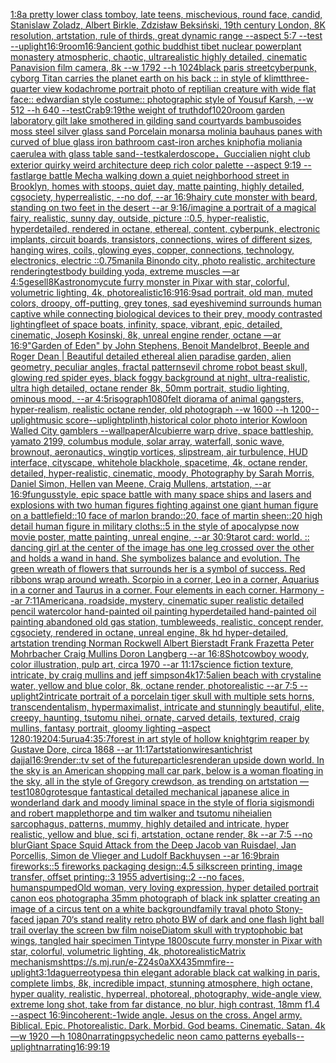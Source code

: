 [1:8](https://www.ebank.nz/aiartgenerator?category=1%3A8)[a pretty lower class tomboy, late teens, mischevious, round face, candid, Stanislaw Zoladz, Albert Birkle, Zdzisław Beksiński, 19th century London, 8K resolution, artstation, rule of thirds, great dynamic range --aspect 5:7 --test --uplight](https://www.ebank.nz/aiartgenerator?category=a%2520pretty%2520lower%2520class%2520tomboy%2C%2520late%2520teens%2C%2520mischevious%2C%2520round%2520face%2C%2520candid%2C%2520Stanislaw%2520Zoladz%2C%2520Albert%2520Birkle%2C%2520Zdzis%C5%82aw%2520Beksi%C5%84ski%2C%252019th%2520century%2520London%2C%25208K%2520resolution%2C%2520artstation%2C%2520rule%2520of%2520thirds%2C%2520great%2520dynamic%2520range%2520--aspect%25205%3A7%2520--test%2520--uplight)[16:9](https://www.ebank.nz/aiartgenerator?category=16%3A9)[room](https://www.ebank.nz/aiartgenerator?category=room)[16:9](https://www.ebank.nz/aiartgenerator?category=16%3A9)[ancient gothic buddhist tibet nuclear powerplant monastery atmospheric, chaotic, ultrarealistic highly detailed, cinematic Panavision film camera, 8k --w 1792 --h 1024](https://www.ebank.nz/aiartgenerator?category=ancient%2520gothic%2520buddhist%2520tibet%2520nuclear%2520powerplant%2520monastery%2520atmospheric%2C%2520chaotic%2C%2520ultrarealistic%2520highly%2520detailed%2C%2520cinematic%2520Panavision%2520film%2520camera%2C%25208k%2520--w%25201792%2520--h%25201024)[black paris street](https://www.ebank.nz/aiartgenerator?category=black%2520paris%2520street)[cyberpunk, cyborg Titan carries the planet earth on his back :: in style of klimt](https://www.ebank.nz/aiartgenerator?category=cyberpunk%2C%2520cyborg%2520Titan%2520carries%2520the%2520planet%2520earth%2520on%2520his%2520back%2520%3A%3A%2520in%2520style%2520of%2520klimt)[three-quarter view kodachrome portrait photo of reptilian creature with wide flat face:: edwardian style costume:: photographic style of Yousuf Karsh, --w 512 --h 640 --test](https://www.ebank.nz/aiartgenerator?category=three-quarter%2520view%2520kodachrome%2520portrait%2520photo%2520of%2520reptilian%2520creature%2520with%2520wide%2520flat%2520face%3A%3A%2520edwardian%2520style%2520costume%3A%3A%2520photographic%2520style%2520of%2520Yousuf%2520Karsh%2C%2520--w%2520512%2520--h%2520640%2520--test)[Crab](https://www.ebank.nz/aiartgenerator?category=Crab)[9:19](https://www.ebank.nz/aiartgenerator?category=9%3A19)[the weight of truth](https://www.ebank.nz/aiartgenerator?category=the%2520weight%2520of%2520truth)[dof](https://www.ebank.nz/aiartgenerator?category=dof)[1020](https://www.ebank.nz/aiartgenerator?category=1020)[room garden laboratory  gilt lake  smothered in gilding sand courtyards bambusoides moss steel silver glass  sand Porcelain monarsa molinia bauhaus panes with curved of blue glass iron bathroom cast-iron arches kniphofia moliania caerulea with glass table sand](https://www.ebank.nz/aiartgenerator?category=room%2520garden%2520laboratory%2520%2520gilt%2520lake%2520%2520smothered%2520in%2520gilding%2520sand%2520courtyards%2520bambusoides%2520moss%2520steel%2520silver%2520glass%2520%2520sand%2520Porcelain%2520monarsa%2520molinia%2520bauhaus%2520panes%2520with%2520curved%2520of%2520blue%2520glass%2520iron%2520bathroom%2520cast-iron%2520arches%2520kniphofia%2520moliania%2520caerulea%2520with%2520glass%2520table%2520sand)[--test](https://www.ebank.nz/aiartgenerator?category=--test)[kalerdoscope，Gucci](https://www.ebank.nz/aiartgenerator?category=kalerdoscope%EF%BC%8CGucci)[alien night club exterior quirky weird architecture deep rich color palette --aspect 9:19 --fast](https://www.ebank.nz/aiartgenerator?category=alien%2520night%2520club%2520exterior%2520quirky%2520weird%2520architecture%2520deep%2520rich%2520color%2520palette%2520--aspect%25209%3A19%2520--fast)[large battle Mecha walking down a quiet neighborhood street in Brooklyn, homes with stoops, quiet day, matte painting, highly detailed, cgsociety, hyperrealistic, --no dof, --ar 16:9](https://www.ebank.nz/aiartgenerator?category=large%2520battle%2520Mecha%2520walking%2520down%2520a%2520quiet%2520neighborhood%2520street%2520in%2520Brooklyn%2C%2520homes%2520with%2520stoops%2C%2520quiet%2520day%2C%2520matte%2520painting%2C%2520highly%2520detailed%2C%2520cgsociety%2C%2520hyperrealistic%2C%2520--no%2520dof%2C%2520--ar%252016%3A9)[hairy cute monster with beard, standing on two feet in the desert --ar 9:16](https://www.ebank.nz/aiartgenerator?category=hairy%2520cute%2520monster%2520with%2520beard%2C%2520standing%2520on%2520two%2520feet%2520in%2520the%2520desert%2520--ar%25209%3A16)[/imagine a portrait of a magical fairy, realistic, sunny day, outside, picture ::0.5,  hyper-realistic, hyperdetailed, rendered in octane, ethereal, content, cyberpunk, electronic implants, circuit boards, transistors, connections, wires of different sizes, hanging wires, coils, glowing eyes, copper, connections, technology, electronics, electric ::0.75](https://www.ebank.nz/aiartgenerator?category=/imagine%2520a%2520portrait%2520of%2520a%2520magical%2520fairy%2C%2520realistic%2C%2520sunny%2520day%2C%2520outside%2C%2520picture%2520%3A%3A0.5%2C%2520%2520hyper-realistic%2C%2520hyperdetailed%2C%2520rendered%2520in%2520octane%2C%2520ethereal%2C%2520content%2C%2520cyberpunk%2C%2520electronic%2520implants%2C%2520circuit%2520boards%2C%2520transistors%2C%2520connections%2C%2520wires%2520of%2520different%2520sizes%2C%2520hanging%2520wires%2C%2520coils%2C%2520glowing%2520eyes%2C%2520copper%2C%2520connections%2C%2520technology%2C%2520electronics%2C%2520electric%2520%3A%3A0.75)[manila Binondo city, photo realistic, architecture rendering](https://www.ebank.nz/aiartgenerator?category=manila%2520Binondo%2520city%2C%2520photo%2520realistic%2C%2520architecture%2520rendering)[test](https://www.ebank.nz/aiartgenerator?category=test)[body building yoda, extreme muscles —ar 4:5](https://www.ebank.nz/aiartgenerator?category=body%2520building%2520yoda%2C%2520extreme%2520muscles%2520%E2%80%94ar%25204%3A5)[gesell](https://www.ebank.nz/aiartgenerator?category=gesell)[8K](https://www.ebank.nz/aiartgenerator?category=8K)[astronomy](https://www.ebank.nz/aiartgenerator?category=astronomy)[cute furry monster in Pixar with star, colorful, volumetric lighting, 4k, photorealistic](https://www.ebank.nz/aiartgenerator?category=cute%2520furry%2520monster%2520in%2520Pixar%2520with%2520star%2C%2520colorful%2C%2520volumetric%2520lighting%2C%25204k%2C%2520photorealistic)[16:9](https://www.ebank.nz/aiartgenerator?category=16%3A9)[16:9](https://www.ebank.nz/aiartgenerator?category=16%3A9)[sad portrait, old man, muted colors, droopy, off-putting, grey tones, sad eyes](https://www.ebank.nz/aiartgenerator?category=sad%2520portrait%2C%2520old%2520man%2C%2520muted%2520colors%2C%2520droopy%2C%2520off-putting%2C%2520grey%2520tones%2C%2520sad%2520eyes)[hivemind surrounds human captive while connecting biological devices to their prey, moody contrasted lighting](https://www.ebank.nz/aiartgenerator?category=hivemind%2520surrounds%2520human%2520captive%2520while%2520connecting%2520biological%2520devices%2520to%2520their%2520prey%2C%2520moody%2520contrasted%2520lighting)[fleet of space boats, infinity, space, vibrant, epic, detailed, cinematic, Joseph Kosinski, 8k, unreal engine render, octane —ar 16:9](https://www.ebank.nz/aiartgenerator?category=fleet%2520of%2520space%2520boats%2C%2520infinity%2C%2520space%2C%2520vibrant%2C%2520epic%2C%2520detailed%2C%2520cinematic%2C%2520Joseph%2520Kosinski%2C%25208k%2C%2520unreal%2520engine%2520render%2C%2520octane%2520%E2%80%94ar%252016%3A9)["Garden of Eden" by John Stephens, Benoit Mandelbrot, Beeple and Roger Dean | Beautiful detailed ethereal alien paradise garden, alien geometry, peculiar angles, fractal patterns](https://www.ebank.nz/aiartgenerator?category=%22Garden%2520of%2520Eden%22%2520by%2520John%2520Stephens%2C%2520Benoit%2520Mandelbrot%2C%2520Beeple%2520and%2520Roger%2520Dean%2520%7C%2520Beautiful%2520detailed%2520ethereal%2520alien%2520paradise%2520garden%2C%2520alien%2520geometry%2C%2520peculiar%2520angles%2C%2520fractal%2520patterns)[evil chrome robot beast skull, glowing red spider eyes, black foggy background at night, ultra-realistic, ultra high detailed, octane render 8k, 50mm portrait, studio lighting, ominous mood, --ar 4:5](https://www.ebank.nz/aiartgenerator?category=evil%2520chrome%2520robot%2520beast%2520skull%2C%2520glowing%2520red%2520spider%2520eyes%2C%2520black%2520foggy%2520background%2520at%2520night%2C%2520ultra-realistic%2C%2520ultra%2520high%2520detailed%2C%2520octane%2520render%25208k%2C%252050mm%2520portrait%2C%2520studio%2520lighting%2C%2520ominous%2520mood%2C%2520--ar%25204%3A5)[risograph](https://www.ebank.nz/aiartgenerator?category=risograph)[1080](https://www.ebank.nz/aiartgenerator?category=1080)[felt diorama of animal gangsters, hyper-realism, realistic octane render, old photograph --w 1600 --h 1200](https://www.ebank.nz/aiartgenerator?category=felt%2520diorama%2520of%2520animal%2520gangsters%2C%2520hyper-realism%2C%2520realistic%2520octane%2520render%2C%2520old%2520photograph%2520--w%25201600%2520--h%25201200)[--uplight](https://www.ebank.nz/aiartgenerator?category=--uplight)[music score](https://www.ebank.nz/aiartgenerator?category=music%2520score)[--uplight](https://www.ebank.nz/aiartgenerator?category=--uplight)[plinth,](https://www.ebank.nz/aiartgenerator?category=plinth%2C)[historical color photo interior Kowloon Walled City gamblers --wallpaper](https://www.ebank.nz/aiartgenerator?category=historical%2520color%2520photo%2520interior%2520Kowloon%2520Walled%2520City%2520gamblers%2520--wallpaper)[Alcubierre warp drive, space battleship, yamato 2199, columbus module, solar array, waterfall, sonic wave, brownout, aeronautics, wingtip vortices, slipstream, air turbulence, HUD interface, cityscape, whitehole blackhole, spacetime, 4k, octane render, detailed, hyper-realistic, cinematic, moody, Photography by Sarah Morris, Daniel Simon, Hellen van Meene, Craig Mullens, artstation, --ar 16:9](https://www.ebank.nz/aiartgenerator?category=Alcubierre%2520warp%2520drive%2C%2520space%2520battleship%2C%2520yamato%25202199%2C%2520columbus%2520module%2C%2520solar%2520array%2C%2520waterfall%2C%2520sonic%2520wave%2C%2520brownout%2C%2520aeronautics%2C%2520wingtip%2520vortices%2C%2520slipstream%2C%2520air%2520turbulence%2C%2520HUD%2520interface%2C%2520cityscape%2C%2520whitehole%2520blackhole%2C%2520spacetime%2C%25204k%2C%2520octane%2520render%2C%2520detailed%2C%2520hyper-realistic%2C%2520cinematic%2C%2520moody%2C%2520Photography%2520by%2520Sarah%2520Morris%2C%2520Daniel%2520Simon%2C%2520Hellen%2520van%2520Meene%2C%2520Craig%2520Mullens%2C%2520artstation%2C%2520--ar%252016%3A9)[fungus](https://www.ebank.nz/aiartgenerator?category=fungus)[style](https://www.ebank.nz/aiartgenerator?category=style)[, epic space battle with many space ships and lasers and explosions with two human figures fighting against one giant human figure on a battlefield::10 face of marlon brando::20, face of martin sheen::20 high detail human figure in military cloths::5  in the style of apocalypse now movie poster, matte painting, unreal engine, --ar 30:9](https://www.ebank.nz/aiartgenerator?category=%2C%2520epic%2520space%2520battle%2520with%2520many%2520space%2520ships%2520and%2520lasers%2520and%2520explosions%2520with%2520two%2520human%2520figures%2520fighting%2520against%2520one%2520giant%2520human%2520figure%2520on%2520a%2520battlefield%3A%3A10%2520face%2520of%2520marlon%2520brando%3A%3A20%2C%2520face%2520of%2520martin%2520sheen%3A%3A20%2520high%2520detail%2520human%2520figure%2520in%2520military%2520cloths%3A%3A5%2520%2520in%2520the%2520style%2520of%2520apocalypse%2520now%2520movie%2520poster%2C%2520matte%2520painting%2C%2520unreal%2520engine%2C%2520--ar%252030%3A9)[tarot card: world. :: dancing girl at the center of the image has one leg crossed over the other and holds a wand in hand. She symbolizes balance and evolution.  The green wreath of flowers that surrounds her is a symbol of success. Red ribbons wrap around wreath. Scorpio in a corner, Leo in a corner, Aquarius in a corner and Taurus in a corner. Four elements in each corner. Harmony --ar 7:11](https://www.ebank.nz/aiartgenerator?category=tarot%2520card%3A%2520world.%2520%3A%3A%2520dancing%2520girl%2520at%2520the%2520center%2520of%2520the%2520image%2520has%2520one%2520leg%2520crossed%2520over%2520the%2520other%2520and%2520holds%2520a%2520wand%2520in%2520hand.%2520She%2520symbolizes%2520balance%2520and%2520evolution.%2520%2520The%2520green%2520wreath%2520of%2520flowers%2520that%2520surrounds%2520her%2520is%2520a%2520symbol%2520of%2520success.%2520Red%2520ribbons%2520wrap%2520around%2520wreath.%2520Scorpio%2520in%2520a%2520corner%2C%2520Leo%2520in%2520a%2520corner%2C%2520Aquarius%2520in%2520a%2520corner%2520and%2520Taurus%2520in%2520a%2520corner.%2520Four%2520elements%2520in%2520each%2520corner.%2520Harmony%2520--ar%25207%3A11)[Americana, roadside, mystery, cinematic super realistic detailed pencil watercolor hand-painted oil painting  hyperdetailed hand-painted oil painting  abandoned old gas station, tumbleweeds,  realistic,  concept render, cgsociety, rendered in octane, unreal engine, 8k hd hyper-detailed, artstation trending Norman Rockwell Albert Bierstadt Frank Frazetta Peter Mohrbacher Craig Mullins Doron Langberg --ar 16:8](https://www.ebank.nz/aiartgenerator?category=Americana%2C%2520roadside%2C%2520mystery%2C%2520cinematic%2520super%2520realistic%2520detailed%2520pencil%2520watercolor%2520hand-painted%2520oil%2520painting%2520%2520hyperdetailed%2520hand-painted%2520oil%2520painting%2520%2520abandoned%2520old%2520gas%2520station%2C%2520tumbleweeds%2C%2520%2520realistic%2C%2520%2520concept%2520render%2C%2520cgsociety%2C%2520rendered%2520in%2520octane%2C%2520unreal%2520engine%2C%25208k%2520hd%2520hyper-detailed%2C%2520artstation%2520trending%2520Norman%2520Rockwell%2520Albert%2520Bierstadt%2520Frank%2520Frazetta%2520Peter%2520Mohrbacher%2520Craig%2520Mullins%2520Doron%2520Langberg%2520--ar%252016%3A8)[Shot](https://www.ebank.nz/aiartgenerator?category=Shot)[cowboy woody, color illustration, pulp art, circa 1970 --ar 11:17](https://www.ebank.nz/aiartgenerator?category=cowboy%2520woody%2C%2520color%2520illustration%2C%2520pulp%2520art%2C%2520circa%25201970%2520--ar%252011%3A17)[science fiction texture, intricate, by craig mullins and jeff simpson](https://www.ebank.nz/aiartgenerator?category=science%2520fiction%2520texture%2C%2520intricate%2C%2520by%2520craig%2520mullins%2520and%2520jeff%2520simpson)[4k](https://www.ebank.nz/aiartgenerator?category=4k)[1](https://www.ebank.nz/aiartgenerator?category=1)[7:5](https://www.ebank.nz/aiartgenerator?category=7%3A5)[alien beach with crystaline water, yellow and blue color, 8k, octane render, photorealistic --ar 7:5 --uplight](https://www.ebank.nz/aiartgenerator?category=alien%2520beach%2520with%2520crystaline%2520water%2C%2520yellow%2520and%2520blue%2520color%2C%25208k%2C%2520octane%2520render%2C%2520photorealistic%2520--ar%25207%3A5%2520--uplight)[2](https://www.ebank.nz/aiartgenerator?category=2)[intricate portrait of a porcelain tiger skull with multiple sets horns, transcendentalism, hypermaximalist, intricate and stunningly beautiful, elite, creepy, haunting, tsutomu nihei, ornate, carved details, textured, craig mullins, fantasy portrait, gloomy lighting –aspect 1280:1920](https://www.ebank.nz/aiartgenerator?category=intricate%2520portrait%2520of%2520a%2520porcelain%2520tiger%2520skull%2520with%2520multiple%2520sets%2520horns%2C%2520transcendentalism%2C%2520hypermaximalist%2C%2520intricate%2520and%2520stunningly%2520beautiful%2C%2520elite%2C%2520creepy%2C%2520haunting%2C%2520tsutomu%2520nihei%2C%2520ornate%2C%2520carved%2520details%2C%2520textured%2C%2520craig%2520mullins%2C%2520fantasy%2520portrait%2C%2520gloomy%2520lighting%2520%E2%80%93aspect%25201280%3A1920)[4:5](https://www.ebank.nz/aiartgenerator?category=4%3A5)[urua](https://www.ebank.nz/aiartgenerator?category=urua)[4:3](https://www.ebank.nz/aiartgenerator?category=4%3A3)[5:7](https://www.ebank.nz/aiartgenerator?category=5%3A7)[forest in art style of hollow knight](https://www.ebank.nz/aiartgenerator?category=forest%2520in%2520art%2520style%2520of%2520hollow%2520knight)[grim reaper by Gustave Dore, circa 1868 --ar 11:17](https://www.ebank.nz/aiartgenerator?category=grim%2520reaper%2520by%2520Gustave%2520Dore%2C%2520circa%25201868%2520--ar%252011%3A17)[artstation](https://www.ebank.nz/aiartgenerator?category=artstation)[wires](https://www.ebank.nz/aiartgenerator?category=wires)[antichrist dajjal](https://www.ebank.nz/aiartgenerator?category=antichrist%2520dajjal)[16:9](https://www.ebank.nz/aiartgenerator?category=16%3A9)[render::](https://www.ebank.nz/aiartgenerator?category=render%3A%3A)[tv set of the future](https://www.ebank.nz/aiartgenerator?category=tv%2520set%2520of%2520the%2520future)[particles](https://www.ebank.nz/aiartgenerator?category=particles)[render](https://www.ebank.nz/aiartgenerator?category=render)[an upside down world. In the sky is an American shopping mall car park, below is a woman floating in the sky, all in the style of Gregory crewdson, as trending on artstation —test](https://www.ebank.nz/aiartgenerator?category=an%2520upside%2520down%2520world.%2520In%2520the%2520sky%2520is%2520an%2520American%2520shopping%2520mall%2520car%2520park%2C%2520below%2520is%2520a%2520woman%2520floating%2520in%2520the%2520sky%2C%2520all%2520in%2520the%2520style%2520of%2520Gregory%2520crewdson%2C%2520as%2520trending%2520on%2520artstation%2520%E2%80%94test)[1080](https://www.ebank.nz/aiartgenerator?category=1080)[grotesque fantastical detailed mechanical japanese alice in wonderland dark and moody liminal space in the style of floria sigismondi and robert mapplethorpe and tim walker and tsutomu nihei](https://www.ebank.nz/aiartgenerator?category=grotesque%2520fantastical%2520detailed%2520mechanical%2520japanese%2520alice%2520in%2520wonderland%2520dark%2520and%2520moody%2520liminal%2520space%2520in%2520the%2520style%2520of%2520floria%2520sigismondi%2520and%2520robert%2520mapplethorpe%2520and%2520tim%2520walker%2520and%2520tsutomu%2520nihei)[alien sarcophagus, patterns, mummy, highly detailed and intricate, hyper realistic, yellow and blue, sci fi, artstation, octane render, 8k --ar 7:5 --no blur](https://www.ebank.nz/aiartgenerator?category=alien%2520sarcophagus%2C%2520patterns%2C%2520mummy%2C%2520highly%2520detailed%2520and%2520intricate%2C%2520hyper%2520realistic%2C%2520yellow%2520and%2520blue%2C%2520sci%2520fi%2C%2520artstation%2C%2520octane%2520render%2C%25208k%2520--ar%25207%3A5%2520--no%2520blur)[Giant Space Squid Attack from the Deep  Jacob van Ruisdael, Jan Porcellis, Simon de Vlieger and Ludolf Backhuysen --ar 16:9](https://www.ebank.nz/aiartgenerator?category=Giant%2520Space%2520Squid%2520Attack%2520from%2520the%2520Deep%2520%2520Jacob%2520van%2520Ruisdael%2C%2520Jan%2520Porcellis%2C%2520Simon%2520de%2520Vlieger%2520and%2520Ludolf%2520Backhuysen%2520--ar%252016%3A9)[brain fireworks::5 fireworks packaging design::4.5 silkscreen printing, image transfer, offset printing::3 1955 advertising::2 --no faces, humans](https://www.ebank.nz/aiartgenerator?category=brain%2520fireworks%3A%3A5%2520fireworks%2520packaging%2520design%3A%3A4.5%2520silkscreen%2520printing%2C%2520image%2520transfer%2C%2520offset%2520printing%3A%3A3%25201955%2520advertising%3A%3A2%2520--no%2520faces%2C%2520humans)[pumped](https://www.ebank.nz/aiartgenerator?category=pumped)[Old woman, very loving expression, hyper detailed portrait canon eos photograph](https://www.ebank.nz/aiartgenerator?category=Old%2520woman%2C%2520very%2520loving%2520expression%2C%2520hyper%2520detailed%2520portrait%2520canon%2520eos%2520photograph)[a 35mm photograph of black ink splatter creating an image of a circus tent on a white background](https://www.ebank.nz/aiartgenerator?category=a%252035mm%2520photograph%2520of%2520black%2520ink%2520splatter%2520creating%2520an%2520image%2520of%2520a%2520circus%2520tent%2520on%2520a%2520white%2520background)[family traval photo Stony-faced japan 70‘s stand reality retro photo BW of dark and one flash light ball trail overlay the screen bw film noise](https://www.ebank.nz/aiartgenerator?category=family%2520traval%2520photo%2520Stony-faced%2520japan%252070%E2%80%98s%2520stand%2520reality%2520retro%2520photo%2520BW%2520of%2520dark%2520and%2520one%2520flash%2520light%2520ball%2520trail%2520overlay%2520the%2520screen%2520bw%2520film%2520noise)[Diatom skull with tryptophobic bat wings, tangled hair specimen Tintype 1800s](https://www.ebank.nz/aiartgenerator?category=Diatom%2520skull%2520with%2520tryptophobic%2520bat%2520wings%2C%2520tangled%2520hair%2520specimen%2520Tintype%25201800s)[cute furry monster in Pixar with star, colorful, volumetric lighting, 4k, photorealistic](https://www.ebank.nz/aiartgenerator?category=cute%2520furry%2520monster%2520in%2520Pixar%2520with%2520star%2C%2520colorful%2C%2520volumetric%2520lighting%2C%25204k%2C%2520photorealistic)[Matrix mechanisms](https://www.ebank.nz/aiartgenerator?category=Matrix%2520mechanisms)[<https://s.mj.run/e-Z24s0aXX4>](https://www.ebank.nz/aiartgenerator?category=%3Chttps%3A//s.mj.run/e-Z24s0aXX4%3E)[35mm](https://www.ebank.nz/aiartgenerator?category=35mm)[fire](https://www.ebank.nz/aiartgenerator?category=fire)[--uplight](https://www.ebank.nz/aiartgenerator?category=--uplight)[3:1](https://www.ebank.nz/aiartgenerator?category=3%3A1)[daguerreotypes](https://www.ebank.nz/aiartgenerator?category=daguerreotypes)[a thin elegant adorable black cat walking in paris, complete limbs, 8k, incredible impact, stunning atmosphere, high octane, hyper quality, realistic, hyperreal, photoreal, photography, wide-angle view, extreme long shot, take from far distance, no blur, high contrast, 18mm f1.4 --aspect 16:9](https://www.ebank.nz/aiartgenerator?category=a%2520thin%2520elegant%2520adorable%2520black%2520cat%2520walking%2520in%2520paris%2C%2520complete%2520limbs%2C%25208k%2C%2520incredible%2520impact%2C%2520stunning%2520atmosphere%2C%2520high%2520octane%2C%2520hyper%2520quality%2C%2520realistic%2C%2520hyperreal%2C%2520photoreal%2C%2520photography%2C%2520wide-angle%2520view%2C%2520extreme%2520long%2520shot%2C%2520take%2520from%2520far%2520distance%2C%2520no%2520blur%2C%2520high%2520contrast%2C%252018mm%2520f1.4%2520--aspect%252016%3A9)[incoherent:-1](https://www.ebank.nz/aiartgenerator?category=incoherent%3A-1)[wide angle. Jesus on the cross. Angel army. Biblical. Epic. Photorealistic. Dark. Morbid. God beams. Cinematic. Satan. 4k —w 1920 —h 1080](https://www.ebank.nz/aiartgenerator?category=wide%2520angle.%2520Jesus%2520on%2520the%2520cross.%2520Angel%2520army.%2520Biblical.%2520Epic.%2520Photorealistic.%2520Dark.%2520Morbid.%2520God%2520beams.%2520Cinematic.%2520Satan.%25204k%2520%E2%80%94w%25201920%2520%E2%80%94h%25201080)[narrating](https://www.ebank.nz/aiartgenerator?category=narrating)[psychedelic neon camo patterns eyeballs](https://www.ebank.nz/aiartgenerator?category=psychedelic%2520neon%2520camo%2520patterns%2520eyeballs)[--uplight](https://www.ebank.nz/aiartgenerator?category=--uplight)[narrating](https://www.ebank.nz/aiartgenerator?category=narrating)[16:9](https://www.ebank.nz/aiartgenerator?category=16%3A9)[9:19](https://www.ebank.nz/aiartgenerator?category=9%3A19)